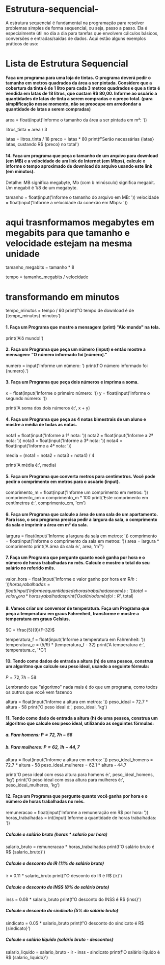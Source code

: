 # Estrutura-sequencial-
A estrutura sequencial é fundamental na programação para resolver problemas simples de forma sequencial, ou seja, passo a passo. Ela é especialmente útil no dia a dia para tarefas que envolvem cálculos básicos, conversões e entradas/saídas de dados. Aqui estão alguns exemplos práticos de uso:



# Lista de Estrutura Sequencial



####  Faça um programa para uma loja de tintas. O programa deverá pedir o tamanho em metros quadrados da área a ser pintada. Considere que a cobertura da tinta é de 1 litro para cada 3 metros quadrados e que a tinta é vendida em latas de 18 litros, que custam R\$ 80,00. Informe ao usuário a quantidades de latas de tinta a serem compradas e o preço total. (para simplificação nesse momento, não se preocupe em arredondar a quantidade de latas a serem compradas)



area = float(input('Informe o tamanho da área a ser pintada em m²: '))

litros_tinta = area / 3 

latas = litros_tinta / 18
preco = latas * 80
print(f'Serão necessárias {latas} latas, custando R$ {preco} no total')



#### 14. Faça um programa que peça o tamanho de um arquivo para download (em MB) e a velocidade de um link de Internet (em Mbps), calcule e informe o tempo aproximado de download do arquivo usando este link (em minutos).
Detalhe: MB significa megabyte, Mb (com b minúsculo) significa megabit. Um megabit é 1/8 de um megabyte. 

tamanho = float(input('Informe o tamanho do arquivo em MB: '))
velocidade = float(input('Informe a velocidade da conexão em Mbps: '))

# aqui trasnformamos megabytes em megabits para que tamanho e velocidade estejam na mesma unidade
tamanho_megabits = tamanho * 8

tempo = tamanho_megabits / velocidade
# transformando em minutos
tempo_minutos = tempo / 60
print(f'O tempo de download é de {tempo_minutos} minutos')




#### 1. Faça um Programa que mostre a mensagem (print) "Alo mundo" na tela.

print('Alô mundo!')


#### 2. Faça um Programa que peça um número (input) e então mostre a mensagem: "O número informado foi [número]."

numero = input('Informe um número: ')
print(f'O número informado foi {numero}.')


#### 3. Faça um Programa que peça dois números e imprima a soma.

x = float(input('Informe o primeiro número: '))
y = float(input('Informe o segundo número: '))

print('A soma dos dois números é:', x + y)


#### 4. Faça um Programa que peça as 4 notas bimestrais de um aluno e mostre a média de todas as notas.

nota1 = float(input('Informe a 1ª nota: '))
nota2 = float(input('Informe a 2ª nota: '))
nota3 = float(input('Informe a 3ª nota: '))
nota4 = float(input('Informe a 4ª nota: '))

media = (nota1 + nota2 + nota3 + nota4) / 4

print('A média é:', media)



#### 5. Faça um Programa que converta metros para centímetros. Você pode pedir o comprimento em metros para o usuário (input).

comprimento_m = float(input('Informe um comprimento em metros: '))
comprimento_cm = comprimento_m * 100
print('Este comprimento em centímetros é:', comprimento_cm, 'cm')



#### 6. Faça um Programa que calcule a área de uma sala de um apartamento. Para isso, o seu programa precisa pedir a largura da sala, o comprimento da sala e imprimir a área em m² da sala.

largura = float(input('Informe a largura da sala em metros: '))
comprimento = float(input('Informe o comprimento da sala em metros: '))
area = largura * comprimento
print('A área da sala é:', area, 'm²')


#### 7. Faça um Programa que pergunte quanto você ganha por hora e o número de horas trabalhadas no mês. Calcule e mostre o total do seu salário no referido mês.

valor_hora = float(input('Informe o valor ganho por hora em R$/h: '))
horas_trabalhadas = float(input('Informe a quantidade de horas trabalhadas no mês: '))
total = valor_hora * horas_trabalhadas
print('O salário do mês foi: R$', total)



#### 8. Vamos criar um conversor de temperatura. Faça um Programa que peça a temperatura em graus Fahrenheit, transforme e mostre a temperatura em graus Celsius.
$C = \frac{5}{9}(F-32)$

temperatura_f = float(input('Informe a temperatura em Fahrenheit: '))
temperatura_c = (5/9) * (temperatura_f - 32)
print('A temperatura é:', temperatura_c, '°C')



#### 10. Tendo como dados de entrada a altura (h) de uma pessoa, construa um algoritmo que calcule seu peso ideal, usando a seguinte fórmula:
$P = 72,7h - 58$

Lembrando que "algoritmo" nada mais é do que um programa, como todos os outros que você vem fazendo

altura = float(input('Informe a altura em metros: '))
peso_ideal = 72.7 * altura - 58
print('O peso ideal é:', peso_ideal, 'kg')



#### 11. Tendo como dado de entrada a altura (h) de uma pessoa, construa um algoritmo que calcule seu peso ideal, utilizando as seguintes fórmulas:
##### a. Para homens: $P = 72,7h - 58$
##### b. Para mulheres: $P = 62,1h - 44,7$

altura = float(input('Informe a altura em metros: '))
peso_ideal_homens = 72.7 * altura - 58
peso_ideal_mulheres = 62.1 * altura - 44.7

print('O peso ideal com essa altura para homens é:', peso_ideal_homens, 'kg')
print('O peso ideal com essa altura para mulheres é:', peso_ideal_mulheres, 'kg')



#### 12. Faça um Programa que pergunte quanto você ganha por hora e o número de horas trabalhadas no mês.

remuneracao = float(input('Informe a remuneração em R$ por hora: '))
horas_trabalhadas = int(input('Informe a quantidade de horas trabalhadas: '))



#####  Calcule o salário bruto (horas * salario por hora)

salario_bruto = remuneracao * horas_trabalhadas
print(f'O salário bruto é R$ {salario_bruto}')



##### Calcule o desconto do IR (11% do salário bruto)

ir = 0.11 * salario_bruto
print(f'O desconto do IR é R$ {ir}')



##### Calcule o desconto do INSS (8% do salário bruto)

inss = 0.08 * salario_bruto
print(f'O desconto do INSS é R$ {inss}')



##### Calcule o desconto do sindicato (5% do salário bruto)

sindicato = 0.05 * salario_bruto
print(f'O desconto do sindicato é R$ {sindicato}')



##### Calcule o salário líquido (salário bruto - descontos)

salario_liquido = salario_bruto - ir - inss - sindicato
print(f'O salário líquido é R$ {salario_liquido}')



















